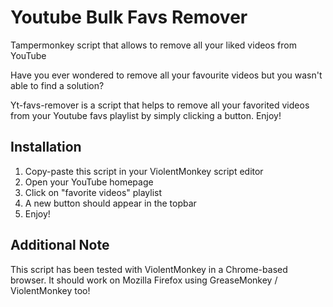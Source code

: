 # Youtube Bulk Favs Remover
Tampermonkey script that allows to remove all your liked videos from YouTube

Have you ever wondered to remove all your favourite videos but you wasn't able to find a solution?

Yt-favs-remover is a script that helps to remove all your favorited videos from your Youtube favs playlist by simply clicking a button. Enjoy!

## Installation
1. Copy-paste this script in your ViolentMonkey script editor
2. Open your YouTube homepage
3. Click on "favorite videos" playlist
4. A new button should appear in the topbar
5. Enjoy!

## Additional Note
This script has been tested with ViolentMonkey in a Chrome-based browser. It should work on Mozilla Firefox using GreaseMonkey / ViolentMonkey too!
